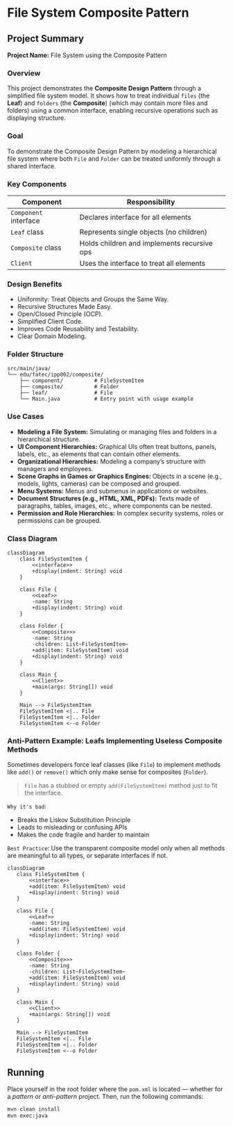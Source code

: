 # File System Composite Pattern

## Project Summary

**Project Name:** File System using the Composite Pattern

### Overview

This project demonstrates the **Composite Design Pattern** through a simplified file system model. It shows how to treat individual `files` (the **Leaf**) and `folders` (the **Composite**) (which may contain more files and folders) using a common interface, enabling recursive operations such as displaying structure.

### Goal

To demonstrate the Composite Design Pattern by modeling a hierarchical file system where both `File` and `Folder` can be treated uniformly through a shared interface.

### Key Components

| Component                  | Responsibility                                            |
| -------------------------- | --------------------------------------------------------- |
| `Component` interface        | Declares interface for all elements |
| `Leaf` class       | Represents single objects (no children)   |
| `Composite` class     | Holds children and implements recursive ops             |
| `Client` | Uses the interface to treat all elements                              |

### Design Benefits

* Uniformity: Treat Objects and Groups the Same Way.
* Recursive Structures Made Easy.
* Open/Closed Principle (OCP).
* Simplified Client Code.
* Improves Code Reusability and Testability.
* Clear Domain Modeling.

### Folder Structure

```
src/main/java/
└── edu/fatec/ipp002/composite/
    ├── component/          # FileSystemItem
    ├── composite/          # Folder
    ├── leaf/               # File
    └── Main.java           # Entry point with usage example
```

### Use Cases

* **Modeling a File System:** Simulating or managing files and folders in a hierarchical structure.
* **UI Component Hierarchies:** Graphical UIs often treat buttons, panels, labels, etc., as elements that can contain other elements.
* **Organizational Hierarchies:** Modeling a company’s structure with managers and employees.
* **Scene Graphs in Games or Graphics Engines:** Objects in a scene (e.g., models, lights, cameras) can be composed and grouped.
* **Menu Systems:** Menus and submenus in applications or websites.
* **Document Structures (e.g., HTML, XML, PDFs):** Texts made of paragraphs, tables, images, etc., where components can be nested.
* **Permission and Role Hierarchies:** In complex security systems, roles or permissions can be grouped.

### Class Diagram
```mermaid
classDiagram
    class FileSystemItem {
        <<interface>>
        +display(indent: String) void
    }

    class File {
        <<Leaf>>
        -name: String
        +display(indent: String) void
    }

    class Folder {
        <<Composite>>>
        -name: String
        -children: List~FileSystemItem~
        +add(item: FileSystemItem) void
        +display(indent: String) void
    }

    class Main {
        <<Client>>
        +main(args: String[]) void
    }

    Main --> FileSystemItem
    FileSystemItem <|.. File
    FileSystemItem <|.. Folder
    FileSystemItem <--o Folder
```

### Anti-Pattern Example: Leafs Implementing Useless Composite Methods

Sometimes developers force leaf classes (like `File`) to implement methods like `add()` or `remove()` which only make sense for composites (`Folder`).

> `File` has a stubbed or empty `add(FileSystemItem)` method just to fit the interface.

`Why it's bad`:
* Breaks the Liskov Substitution Principle
* Leads to misleading or confusing APIs
* Makes the code fragile and harder to maintain

`Best Practice`: Use the transparent composite model only when all methods are meaningful to all types, or separate interfaces if not.
 
 ```mermaid
 classDiagram
    class FileSystemItem {
        <<interface>>
        +add(item: FileSystemItem) void
        +display(indent: String) void
    }

    class File {
        <<Leaf>>
        -name: String
        +add(item: FileSystemItem) void
        +display(indent: String) void
    }

    class Folder {
        <<Composite>>>
        -name: String
        -children: List~FileSystemItem~
        +add(item: FileSystemItem) void
        +display(indent: String) void
    }

    class Main {
        <<Client>>
        +main(args: String[]) void
    }

    Main --> FileSystemItem
    FileSystemItem <|.. File
    FileSystemItem <|.. Folder
    FileSystemItem <--o Folder
 ```

## Running
Place yourself in the root folder where the `pom.xml` is located — whether for a *pattern* or *anti-pattern* project. Then, run the following commands:

```Bash
mvn clean install
mvn exec:java
```